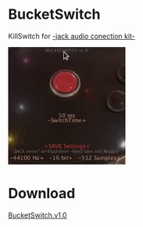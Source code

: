 # BucketSwitch
KillSwitch for [-jack audio conection kit-](http://jackaudio.org/)

![](https://github.com/eLeDeTe-LoDeTanda/BucketSwitch/raw/master/BucketSwitch.gif)

# Download

[BucketSwitch.v1.0](https://github.com/eLeDeTe-LoDeTanda/BucketSwitch/releases/tag/V1.0)
